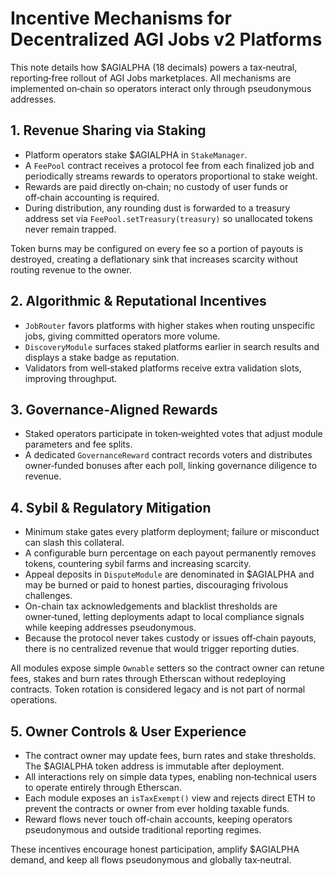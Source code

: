 # Incentive Mechanisms for Decentralized AGI Jobs v2 Platforms

This note details how $AGIALPHA (18 decimals) powers a tax‑neutral, reporting‑free rollout of AGI Jobs marketplaces. All mechanisms are implemented on‑chain so operators interact only through pseudonymous addresses.

## 1. Revenue Sharing via Staking
- Platform operators stake $AGIALPHA in `StakeManager`.
- A `FeePool` contract receives a protocol fee from each finalized job and periodically streams rewards to operators proportional to stake weight.
- Rewards are paid directly on‑chain; no custody of user funds or off‑chain accounting is required.
- During distribution, any rounding dust is forwarded to a treasury address set via `FeePool.setTreasury(treasury)` so unallocated tokens never remain trapped.

Token burns may be configured on every fee so a portion of payouts is destroyed, creating a deflationary sink that increases scarcity without routing revenue to the owner.

## 2. Algorithmic & Reputational Incentives
- `JobRouter` favors platforms with higher stakes when routing unspecific jobs, giving committed operators more volume.
- `DiscoveryModule` surfaces staked platforms earlier in search results and displays a stake badge as reputation.
- Validators from well‑staked platforms receive extra validation slots, improving throughput.

## 3. Governance‑Aligned Rewards
- Staked operators participate in token‑weighted votes that adjust module parameters and fee splits.
- A dedicated `GovernanceReward` contract records voters and distributes owner‑funded bonuses after each poll, linking governance diligence to revenue.

## 4. Sybil & Regulatory Mitigation
- Minimum stake gates every platform deployment; failure or misconduct can slash this collateral.
- A configurable burn percentage on each payout permanently removes tokens, countering sybil farms and increasing scarcity.
- Appeal deposits in `DisputeModule` are denominated in $AGIALPHA and may be burned or paid to honest parties, discouraging frivolous challenges.
- On-chain tax acknowledgements and blacklist thresholds are owner‑tuned, letting deployments adapt to local compliance signals while keeping addresses pseudonymous.
- Because the protocol never takes custody or issues off‑chain payouts, there is no centralized revenue that would trigger reporting duties.

All modules expose simple `Ownable` setters so the contract owner can retune fees, stakes and burn rates through Etherscan without redeploying contracts. Token rotation is considered legacy and is not part of normal operations.

## 5. Owner Controls & User Experience
- The contract owner may update fees, burn rates and stake thresholds. The $AGIALPHA token address is immutable after deployment.
- All interactions rely on simple data types, enabling non‑technical users to operate entirely through Etherscan.
- Each module exposes an `isTaxExempt()` view and rejects direct ETH to prevent the contracts or owner from ever holding taxable funds.
- Reward flows never touch off‑chain accounts, keeping operators pseudonymous and outside traditional reporting regimes.

These incentives encourage honest participation, amplify $AGIALPHA demand, and keep all flows pseudonymous and globally tax‑neutral.
